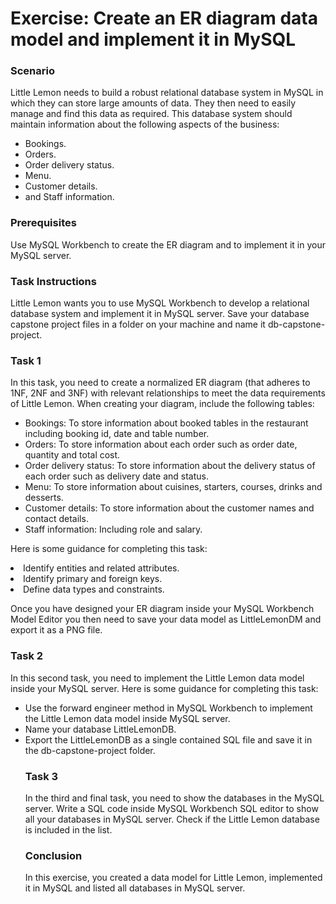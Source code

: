 <h1>Exercise: Create an ER diagram data model and implement it in MySQL</h1>
<h3>Scenario</h3>
<p>Little Lemon needs to build a robust relational database system in MySQL in which they can store large amounts of data. They then need to easily manage and find this data as required. This database system should maintain information about the following aspects of the business:</p>  
<ul>
    <li>Bookings.</li>
    <li>Orders.</li>
    <li>Order delivery status.</li>
    <li>Menu.</li>
    <li>Customer details.</li>
    <li>and Staff information.</li>
</ul>
<h3>Prerequisites</h3>
<p>Use MySQL Workbench to create the ER diagram and to implement it in your MySQL server.</p>

<h3>Task Instructions</h3> 
<p>Little Lemon wants you to use MySQL Workbench to develop a relational database system and implement it in MySQL server. Save your database capstone project files in a folder on your machine and name it db-capstone-project.</p>

<h3>Task 1</h3>
<p>In this task, you need to create a normalized ER diagram (that adheres to 1NF, 2NF and 3NF) with relevant relationships to meet the data requirements of Little Lemon. When creating your diagram, include the following tables:</p>
<ul>
    <li>Bookings: To store information about booked tables in the restaurant including booking id, date and table number.</li>
    <li>Orders: To store information about each order such as order date, quantity and total cost.</li>
    <li>Order delivery status: To store information about the delivery status of each order such as delivery date and status.</li>
    <li>Menu: To store information about cuisines, starters, courses, drinks and desserts.</li>
    <li>Customer details: To store information about the customer names and contact details.</li>
    <li>Staff information: Including role and salary.</li>
</ul>
<p>Here is some guidance for completing this task:</p>
<li>Identify entities and related attributes.</li> 
<li>Identify primary and foreign keys.</li>
<li>Define data types and constraints.</li> 
<p>Once you have designed your ER diagram inside your MySQL Workbench Model Editor you then need to save your data model as LittleLemonDM and export it as a PNG file.</p>

<h3>Task 2</h3>
<p>In this second task, you need to implement the Little Lemon data model inside your MySQL server. Here is some guidance for completing this task:</p>
<ul>
    <li>Use the forward engineer method in MySQL Workbench to implement the Little Lemon data model inside MySQL server.</li> 
    <li>Name your database LittleLemonDB.</li> 
    <li>Export the LittleLemonDB as a single contained SQL file and save it in the db-capstone-project folder.</li>


<h3>Task 3</h3>
<p>In the third and final task, you need to show the databases in the MySQL server. Write a SQL code inside MySQL Workbench SQL editor to show all your databases in MySQL server. Check if the Little Lemon database is included in the list.</p>

<h3>Conclusion</h3>
<p>In this exercise, you created a data model for Little Lemon, implemented it in MySQL and listed all databases in MySQL server.</p>
